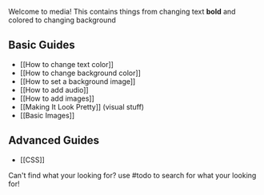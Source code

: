 
Welcome to media! This contains things from changing text **bold** and colored to changing background


## Basic Guides

- [[How to change text color]]
- [[How to change background color]]
- [[How to set a background image]]
- [[How to add audio]]
- [[How to add images]]
- [[Making It Look Pretty]] (visual stuff)
- [[Basic Images]]

## Advanced Guides

- [[CSS]]

Can't find what your looking for? use #todo to search for what your looking for!